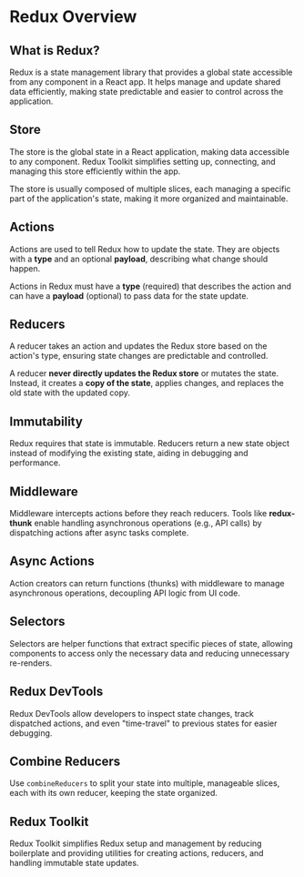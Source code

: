 # Redux Overview

## What is Redux?
Redux is a state management library that provides a global state accessible from any component in a React app. It helps manage and update shared data efficiently, making state predictable and easier to control across the application.

## Store
The store is the global state in a React application, making data accessible to any component. Redux Toolkit simplifies setting up, connecting, and managing this store efficiently within the app.

The store is usually composed of multiple slices, each managing a specific part of the application's state, making it more organized and maintainable.

## Actions
Actions are used to tell Redux how to update the state. They are objects with a **type** and an optional **payload**, describing what change should happen.

Actions in Redux must have a **type** (required) that describes the action and can have a **payload** (optional) to pass data for the state update.

## Reducers
A reducer takes an action and updates the Redux store based on the action's type, ensuring state changes are predictable and controlled.

A reducer **never directly updates the Redux store** or mutates the state. Instead, it creates a **copy of the state**, applies changes, and replaces the old state with the updated copy.


## Immutability
Redux requires that state is immutable. Reducers return a new state object instead of modifying the existing state, aiding in debugging and performance.

## Middleware
Middleware intercepts actions before they reach reducers. Tools like **redux-thunk** enable handling asynchronous operations (e.g., API calls) by dispatching actions after async tasks complete.

## Async Actions
Action creators can return functions (thunks) with middleware to manage asynchronous operations, decoupling API logic from UI code.

## Selectors
Selectors are helper functions that extract specific pieces of state, allowing components to access only the necessary data and reducing unnecessary re-renders.

## Redux DevTools
Redux DevTools allow developers to inspect state changes, track dispatched actions, and even "time-travel" to previous states for easier debugging.

## Combine Reducers
Use `combineReducers` to split your state into multiple, manageable slices, each with its own reducer, keeping the state organized.

## Redux Toolkit
Redux Toolkit simplifies Redux setup and management by reducing boilerplate and providing utilities for creating actions, reducers, and handling immutable state updates.
